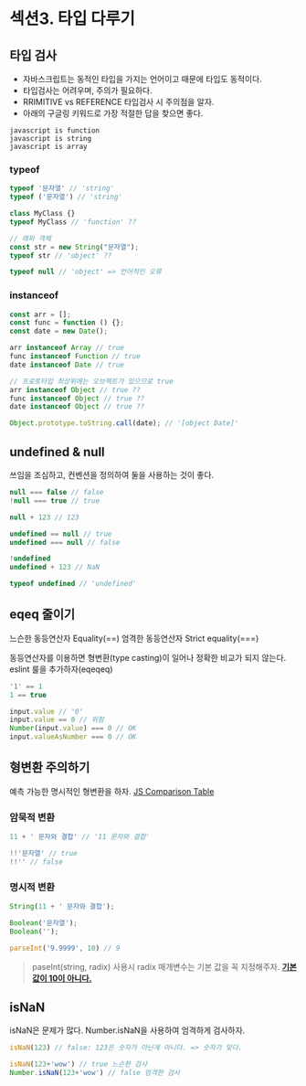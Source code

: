 # 섹션3. 타입 다루기

## 타입 검사
- 자바스크립트는 동적인 타입을 가지는 언어이고 때문에 타입도 동적이다.
- 타입검사는 어려우며, 주의가 필요하다.
- RRIMITIVE vs REFERENCE 타입검사 시 주의점을 알자.
- 아래의 구글링 키워드로 가장 적절한 답을 찾으면 좋다.

```text
javascript is function
javascript is string
javascript is array
```

### typeof

```javascript
typeof '문자열' // 'string'  
typeof ('문자열') // 'string'

class MyClass {}
typeof MyClass // 'function' ??

// 래퍼 객체
const str = new String("문자열");
typeof str // 'object' ??

typeof null // 'object' => 언어적인 오류
```

### instanceof

```javascript
const arr = [];
const func = function () {};
const date = new Date();

arr instanceof Array // true
func instanceof Function // true
date instanceof Date // true

// 프로토타입 최상위에는 오브젝트가 있으므로 true
arr instanceof Object // true ??
func instanceof Object // true ??
date instanceof Object // true ??

Object.prototype.toString.call(date); // '[object Date]'
```

## undefined & null
쓰임을 조심하고, 컨벤션을 정의하여 둘을 사용하는 것이 좋다.

```javascript
null === false // false
!null === true // true

null + 123 // 123

undefined == null // true
undefined === null // false

!undefined
undefined + 123 // NaN

typeof undefined // 'undefined'

```

## eqeq 줄이기
느슨한 동등연산자 Equality(==)
엄격한 동등연산자 Strict equality(===)

동등연산자를 이용하면 형변환(type casting)이 일어나 정확한 비교가 되지 않는다.
eslint 룰을 추가하자(eqeqeq)

```javascript
'1' == 1
1 == true

input.value // '0' 
input.value == 0 // 위험
Number(input.value) === 0 // OK
input.valueAsNumber === 0 // OK
```

## 형변환 주의하기
예측 가능한 명시적인 형변환을 하자.
[JS Comparison Table](https://dorey.github.io/JavaScript-Equality-Table/)

### 암묵적 변환
```javascript
11 + ' 문자와 결합' // '11 문자와 결합'

!!'문자열' // true
!!'' // false
```

### 명시적 변환
```javascript
String(11 + ' 문자와 결합');

Boolean('문자열');
Boolean('');

parseInt('9.9999', 10) // 9
```

> paseInt(string, radix) 사용시 radix 매개변수는 기본 값을 꼭 지정해주자. [**기본 값이 10이 아니다.**](https://developer.mozilla.org/ko/docs/Web/JavaScript/Reference/Global_Objects/parseInt)

## isNaN
isNaN은 문제가 많다.
Number.isNaN을 사용하여 엄격하게 검사하자.

```javascript
isNaN(123) // false: 123은 숫자가 아닌게 아니다. => 숫자가 맞다.

isNaN(123+'wow') // true 느슨한 검사
Number.isNaN(123+'wow') // false 엄격한 검사
```
